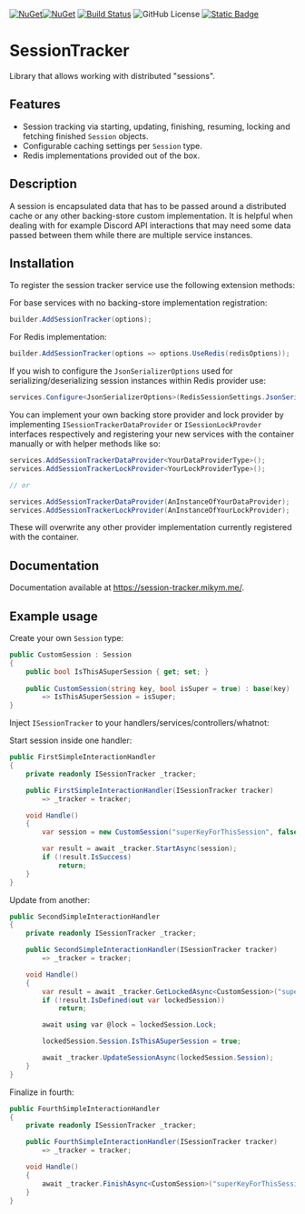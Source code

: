 [![NuGet](https://img.shields.io/nuget/v/SessionTracker)](https://www.nuget.org/packages/SessionTracker)[![NuGet](https://img.shields.io/nuget/dt/SessionTracker
)](https://www.nuget.org/packages/SessionTracker)
[![Build Status](https://github.com/MikyM/SessionTracker/actions/workflows/release.yml/badge.svg)](https://github.com/MikyM/SessionTracker/actions)
![GitHub License](https://img.shields.io/github/license/MikyM/SessionTracker)
[![Static Badge](https://img.shields.io/badge/Documentation-SessionTracker-Green)](https://mikym.github.io/SessionTracker)


# SessionTracker

Library that allows working with distributed "sessions".

## Features

- Session tracking via starting, updating, finishing, resuming, locking and fetching finished `Session` objects.
- Configurable caching settings per `Session` type.
- Redis implementations provided out of the box.

## Description

A session is encapsulated data that has to be passed around a distributed cache or any other backing-store custom implementation. It is helpful when dealing with for example Discord API interactions that may need some data passed between them while there are multiple service instances.

## Installation

To register the session tracker service use the following extension methods:

For base services with no backing-store implementation registration:
```csharp
builder.AddSessionTracker(options);
```

For Redis implementation:
```csharp
builder.AddSessionTracker(options => options.UseRedis(redisOptions));
```
If you wish to configure the `JsonSerializerOptions` used for serializing/deserializing session instances within Redis provider use:
```csharp
services.Configure<JsonSerializerOptions>(RedisSessionSettings.JsonSerializerName, yourOptions);
```

You can implement your own backing store provider and lock provider by implementing `ISessionTrackerDataProvider` or `ISessionLockProvder` interfaces respectively and registering your new services with the container manually or with helper methods like so:
```csharp
services.AddSessionTrackerDataProvider<YourDataProviderType>();
services.AddSessionTrackerLockProvider<YourLockProviderType>();

// or 

services.AddSessionTrackerDataProvider(AnInstanceOfYourDataProvider);
services.AddSessionTrackerLockProvider(AnInstanceOfYourLockProvider);
```

These will overwrite any other provider implementation currently registered with the container.

## Documentation

Documentation available at https://session-tracker.mikym.me/.

## Example usage

Create your own `Session` type:
```csharp
public CustomSession : Session
{
    public bool IsThisASuperSession { get; set; }
    
    public CustomSession(string key, bool isSuper = true) : base(key)
        => IsThisASuperSession = isSuper;
}
```

Inject `ISessionTracker` to your handlers/services/controllers/whatnot:

Start session inside one handler:
```csharp
public FirstSimpleInteractionHandler
{
    private readonly ISessionTracker _tracker;

    public FirstSimpleInteractionHandler(ISessionTracker tracker)
        => _tracker = tracker;

    void Handle()
    {
        var session = new CustomSession("superKeyForThisSession", false);

        var result = await _tracker.StartAsync(session);
        if (!result.IsSuccess)
            return;
    }
}
```

Update from another:
```csharp
public SecondSimpleInteractionHandler
{
    private readonly ISessionTracker _tracker;

    public SecondSimpleInteractionHandler(ISessionTracker tracker)
        => _tracker = tracker;

    void Handle()
    {
        var result = await _tracker.GetLockedAsync<CustomSession>("superKeyForThisSession");
        if (!result.IsDefined(out var lockedSession))
            return;

        await using var @lock = lockedSession.Lock;

        lockedSession.Session.IsThisASuperSession = true;

        await _tracker.UpdateSessionAsync(lockedSession.Session);
    }
}
```

Finalize in fourth:
```csharp
public FourthSimpleInteractionHandler
{
    private readonly ISessionTracker _tracker;

    public FourthSimpleInteractionHandler(ISessionTracker tracker)
        => _tracker = tracker;

    void Handle()
    {
        await _tracker.FinishAsync<CustomSession>("superKeyForThisSession");
    }
}
```
